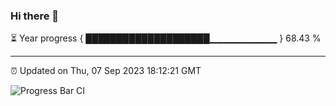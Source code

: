 ### Hi there 👋

⏳ Year progress { ████████████████████▁▁▁▁▁▁▁▁▁▁ } 68.43 %

---

⏰ Updated on Thu, 07 Sep 2023 18:12:21 GMT

![Progress Bar CI](https://github.com/liununu/liununu/workflows/Progress%20Bar%20CI/badge.svg)
